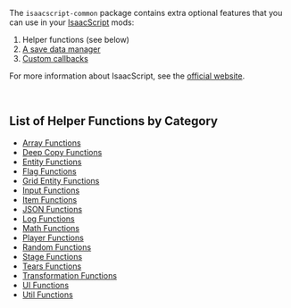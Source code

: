 The `isaacscript-common` package contains extra optional features that you can use in your [IsaacScript](https://isaacscript.github.io/) mods:

1. Helper functions (see below)
1. [A save data manager](modules/features_saveDataManager_main.html)
1. [Custom callbacks](https://isaacscript.github.io/docs/function-signatures#custom-callbacks)

For more information about IsaacScript, see the [official website](https://isaacscript.github.io/).

<br />

## List of Helper Functions by Category

- [Array Functions](modules/functions_array.html)
- [Deep Copy Functions](modules/functions_deepCopy.html)
- [Entity Functions](modules/functions_entity.html)
- [Flag Functions](modules/functions_flag.html)
- [Grid Entity Functions](modules/functions_gridEntity.html)
- [Input Functions](modules/functions_input.html)
- [Item Functions](modules/functions_items.html)
- [JSON Functions](modules/functions_json.html)
- [Log Functions](modules/functions_log.html)
- [Math Functions](modules/functions_math.html)
- [Player Functions](modules/functions_player.html)
- [Random Functions](modules/functions_random.html)
- [Stage Functions](modules/functions_stage.html)
- [Tears Functions](modules/functions_tears.html)
- [Transformation Functions](modules/functions_transformations.html)
- [UI Functions](modules/functions_ui.html)
- [Util Functions](modules/functions_util.html)

